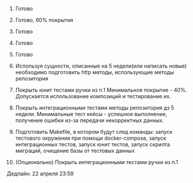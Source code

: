 1. Готово
2. Готово, 60% покрытия
3. Готово
4. Готово
5. Готово

1. Используя сущности, описанные на 5 недели(или написать новые) необходимо подготовить http методы, использующие методы репозитория
2. Покрыть юнит тестами ручки из п.1 Минимальное покрытие - 40%. Допускается использование композиций и тестирование их.
3. Покрыть интеграционными тестами методы репозитория дз 5 недели. Минимальные тест кейсы - успешное выполнение, получение ошибки из-за передачи некорректных данных.
4. Подготовить Makefile, в котором будут след команды: запуск тестового окружения при помощи docker-compose, запуск интеграционных тестов, запуск юнит тестов, запуск скрипта миграций, очищение базы от тестовых данных 
5. (Опционально) Покрыть интеграционными тестами ручки из п.1

Дедлайн: 22 апреля 23:59
